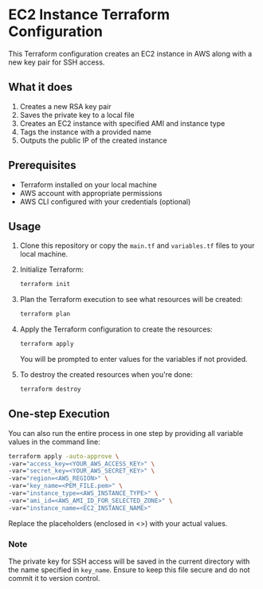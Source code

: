# EC2 Instance Terraform Configuration

This Terraform configuration creates an EC2 instance in AWS along with a new key pair for SSH access.

## What it does

1. Creates a new RSA key pair
2. Saves the private key to a local file
3. Creates an EC2 instance with specified AMI and instance type
4. Tags the instance with a provided name
5. Outputs the public IP of the created instance

## Prerequisites

- Terraform installed on your local machine
- AWS account with appropriate permissions
- AWS CLI configured with your credentials (optional)

## Usage

1. Clone this repository or copy the `main.tf` and `variables.tf` files to your local machine.

2. Initialize Terraform:
    ```bash
    terraform init
    ```

3. Plan the Terraform execution to see what resources will be created:
    ```bash
    terraform plan
    ```

4. Apply the Terraform configuration to create the resources:
    ```bash
    terraform apply
    ```
    You will be prompted to enter values for the variables if not provided.

5. To destroy the created resources when you're done:
    ```bash
    terraform destroy
    ```

## One-step Execution

You can also run the entire process in one step by providing all variable values in the command line:

```bash
terraform apply -auto-approve \
-var="access_key=<YOUR_AWS_ACCESS_KEY>" \
-var="secret_key=<YOUR_AWS_SECRET_KEY>" \
-var="region=<AWS_REGION>" \
-var="key_name=<PEM_FILE.pem>" \
-var="instance_type=<AWS_INSTANCE_TYPE>" \
-var="ami_id=<AWS_AMI_ID_FOR_SELECTED_ZONE>" \
-var="instance_name=<EC2_INSTANCE_NAME>"
```
Replace the placeholders (enclosed in <>) with your actual values.

### Note
The private key for SSH access will be saved in the current directory with the name specified in `key_name`. Ensure to keep this file secure and do not commit it to version control.